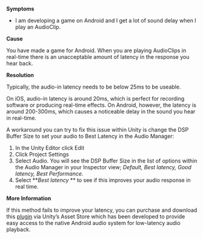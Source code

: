 
        

**Symptoms** 

*   I am developing a game on Android and I get a lot of sound delay when I play an AudioClip.

**Cause** 

You have made a game for Android. When you are playing AudioClips in real-time there is an unacceptable amount of latency in the response you hear back.

**Resolution** 

Typically, the audio-in latency needs to be below 25ms to be useable.

On iOS, audio-in latency is around 20ms, which is perfect for recording software or producing real-time effects. On Android, however, the latency is around 200-300ms, which causes a noticeable delay in the sound you hear in real-time.

A workaround you can try to fix this issue within Unity is change the DSP Buffer Size to set your audio to Best Latency in the Audio Manager:

1.  In the Unity Editor click Edit
2.  Click Project Settings
3.  Select Audio. You will see the DSP Buffer Size in the list of options within the Audio Manager in your Inspector view;  *Default, Best latency, Good latency, Best Performance.* 
4.  Select  ***Best latency* **  to see if this improves your audio response in real time.

**More Information** 

If this method fails to improve your latency, you can purchase and download this [plugin](https://www.assetstore.unity3d.com/en/#!/content/35295) via Unity’s Asset Store which has been developed to provide easy access to the native Android audio system for low-latency audio playback.

      